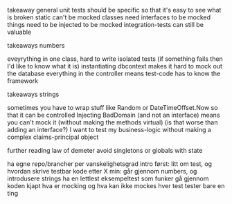 ﻿takeaway general
unit tests should be specific so that it's easy to see what is broken
static can't be mocked
classes need interfaces to be mocked
things need to be injected to be mocked
integration-tests can still be valuable

takeaways numbers

eveyrything in one class, hard to write isolated tests (if something fails then I'd like to know what it is)
instantiating dbcontext makes it hard to mock out the database
everything in the controller means test-code has to know the framework

takeaways strings

sometimes you have to wrap stuff like Random or DateTimeOffset.Now so that it can be controlled
Injecting BadDomain (and not an interface) means you can't mock it (without making the methods virtual) (is that worse than adding an interface?)
I want to test my business-logic without making a complex claims-principal object

further reading
law of demeter
avoid singletons or globals with state

ha egne repo/brancher per vanskelighetsgrad
intro først: litt om test, og hvordan skrive testbar kode
etter X min: går gjennom numbers, og introdusere strings
ha en lettlest eksempeltest som funker
gå gjennom koden kjapt
hva er mocking og hva kan ikke mockes
hver test tester bare en ting